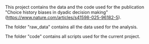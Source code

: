 This project contains the data and the code used for the publication "Choice history biases in dyadic decision making" (https://www.nature.com/articles/s41598-025-96182-5).

The folder "raw_data" contains all the data used for the analysis.

The folder "code" contains all scripts used for the current project.
